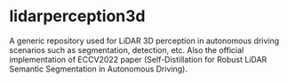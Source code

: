# lidarperception3d
A generic repository used for LiDAR 3D perception in autonomous driving scenarios such as segmentation, detection, etc. Also the official implementation of ECCV2022 paper (Self-Distillation for Robust LiDAR Semantic Segmentation in Autonomous Driving).
